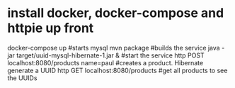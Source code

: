 # install docker, docker-compose and httpie up front
docker-compose up #starts mysql
mvn package #builds the service
java -jar target/uuid-mysql-hibernate-1.jar & #start the service
http POST localhost:8080/products name=paul #creates a product. Hibernate generate a UUID
http GET localhost:8080/products #get all products to see the UUIDs